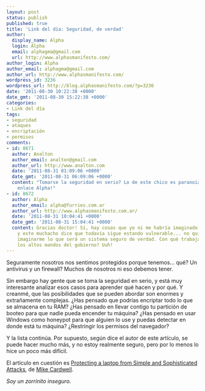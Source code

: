 ```yaml
---
layout: post
status: publish
published: true
title: 'Link del día: Seguridad, de verdad'
author:
  display_name: Alpha
  login: Alpha
  email: alphagma@gmail.com
  url: http://www.alphasmanifesto.com/
author_login: Alpha
author_email: alphagma@gmail.com
author_url: http://www.alphasmanifesto.com/
wordpress_id: 3236
wordpress_url: http://blog.alphasmanifesto.com/?p=3236
date: '2011-08-30 10:22:38 +0000'
date_gmt: '2011-08-30 15:22:38 +0000'
categories:
- Link del día
tags:
- seguridad
- ataques
- encriptación
- permisos
comments:
- id: 8671
  author: Analton
  author_email: analton@gmail.com
  author_url: http://www.analton.com
  date: '2011-08-31 01:09:06 +0000'
  date_gmt: '2011-08-31 06:09:06 +0000'
  content: "Tomarse la seguridad en serio? Lo de este chico es paranoia pura y dura!\r\n\r\nGenial
    enlace Alpha!"
- id: 8672
  author: Alpha
  author_email: alpha@furries.com.ar
  author_url: http://www.alphasmanifesto.com.ar/
  date: '2011-08-31 10:04:41 +0000'
  date_gmt: '2011-08-31 15:04:41 +0000'
  content: Gracias doctor! Sí, hay cosas que yo ni me habría imaginado,
    y este muchacho dice que todavía sigue estando vulnerable... no quiero
    imaginarme lo que será un sistema seguro de verdad. Con qué trabajarán
    los altos mandos del gobierno? Uuh!
---
```


Seguramente nosotros nos sentimos protegidos porque tenemos... qué? Un antivirus y un firewall? Muchos de nosotros ni eso debemos tener.

Sin embargo hay gente que se toma la seguridad en serio, y está muy interesante analizar esos casos para aprender qué hacen y por qué. Y creanmé, que las posibilidades que se pueden abordar son enormes y extrañamente complejas.  ¿Has pensado que podrías encriptar todo lo que se almacena en tu RAM?  ¿Has pensado en llevar contigo tu partición de booteo para que nadie pueda encender tu máquina?  ¿Has pensado en usar Windows como honeypot para que alguien lo use y puedas detectar en donde está tu máquina?  ¿Restringir los permisos del navegador?

Y la lista continúa. Por supuesto, según dice el autor de este artículo, se puede hacer mucho más, y no estoy realmente seguro, pero por lo menos lo hice un poco más difícil.

El artículo en cuestión es <a href="https://grepular.com/Protecting_a_Laptop_from_Simple_and_Sophisticated_Attacks">Protecting a laptop from Simple and Sophisticated Attacks</a>, de <a href="https://grepular.com/">Mike Cardwell</a>.

_Soy un zorrinito inseguro._
